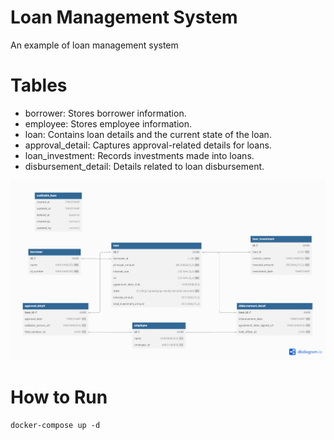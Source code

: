 # Loan Management System

An example of loan management system



# Tables
- borrower: Stores borrower information.
- employee: Stores employee information.
- loan: Contains loan details and the current state of the loan.
- approval_detail: Captures approval-related details for loans.
- loan_investment: Records investments made into loans.
- disbursement_detail: Details related to loan disbursement.

![Entity Relational Diagram](./erd.png)


# How to Run
```
docker-compose up -d
```